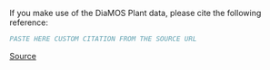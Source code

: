 If you make use of the DiaMOS Plant data, please cite the following reference:

``` bibtex
PASTE HERE CUSTOM CITATION FROM THE SOURCE URL
```

[Source](https://zenodo.org/records/5557313/export/hx)